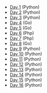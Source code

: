 - [Day 1](day1) (Python)
- [Day 2](day2) (Python)
- [Day 3](day3) (Python)
- [Day 4](day4) (Go)
- [Day 5](day5) (Go)
- [Day 6](day6) (Php)
- [Day 7](day7) (Php)
- [Day 8](day8) (Go)
- [Day 9](day9) (Python)
- [Day 10](day10) (Python)
- [Day 11](day11) (Python)
- [Day 12](day12) (Python)
- [Day 13](day13) (Python)
- [Day 14](day14) (Python)
- [Day 15](day15) (Python)
- [Day 16](day16) (Python)